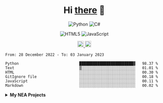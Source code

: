<h1 align="center">Hi <a href="https://glyb.github.io" target="_blank">there</a> 👋</h1>

<div align="center">
  
  ![Python](https://img.shields.io/badge/python-3670A0?style=for-the-badge&logo=python&logoColor=ffdd54)
  	![C#](https://img.shields.io/badge/c%23-%23239120.svg?style=for-the-badge&logo=c-sharp&logoColor=white)
  
  ![HTML5](https://img.shields.io/badge/html5-%23E34F26.svg?style=for-the-badge&logo=html5&logoColor=white)
  ![JavaScript](https://img.shields.io/badge/javascript-%23323330.svg?style=for-the-badge&logo=javascript&logoColor=%23F7DF1E)
  
 </div>

<div align="center">
  <a href="https://discord.gg/FVVhEG5y2g">
  <img alt="Discord" width="20px" src="https://raw.githubusercontent.com/peterthehan/peterthehan/master/assets/discord.svg" />
  </a>
  <a href="#">
  <img alt="LinkedIN" width="20px" src="https://raw.githubusercontent.com/peterthehan/peterthehan/master/assets/linkedin.svg" />
  </a>
</div>

 <!--START_SECTION:waka-->

```text
From: 28 December 2022 - To: 03 January 2023

Python                           ████████████████████████▓   98.37 %
Text                             ▒░░░░░░░░░░░░░░░░░░░░░░░░   01.01 %
HTML                             ░░░░░░░░░░░░░░░░░░░░░░░░░   00.30 %
GitIgnore file                   ░░░░░░░░░░░░░░░░░░░░░░░░░   00.18 %
JavaScript                       ░░░░░░░░░░░░░░░░░░░░░░░░░   00.11 %
Markdown                         ░░░░░░░░░░░░░░░░░░░░░░░░░   00.02 %
```

<!--END_SECTION:waka-->

<details close="false">  
  <summary><b>My NEA Projects</b></summary> 
  
  <img width="368" alt="Screenshot 2023-01-03 232642" src="https://user-images.githubusercontent.com/114028212/210458630-b22215cf-1bd5-4cc5-a5b0-641a8428d720.png">

 </details>




 
